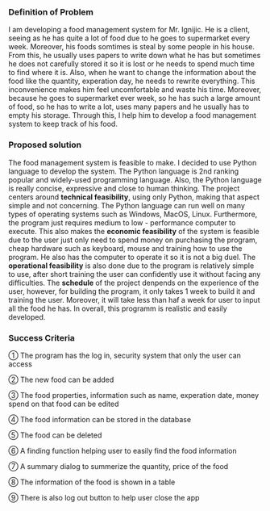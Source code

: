   ### Definition of Problem
     
   I am developing a food management system for Mr. Ignijic. He is a client, seeing as he has quite a lot of food due to he goes to supermarket every week. Moreover, his foods somtimes is steal by some people in his house. From this, he usually uses papers to write down what he has but sometimes he does not carefully stored it so it is lost or he needs to spend much time to find where it is. Also, when he want to change the information about the food like the quantity, experation day, he needs to rewrite everything. This inconvenience makes him feel uncomfortable and waste his time. Moreover, because he goes to supermarket ever week, so he has such a large amount of food, so he has to write a lot, uses many papers and he usually has to empty his storage. Through this, I help him to develop a food management system to keep track of his food.
  
  ### Proposed solution
  
   The food management system is feasible to make. I decided to use Python language to develop the system. The Python language is 2nd ranking popular and widely-used programming language. Also, the Python language is really concise, expressive and close to human thinking. The project centers around **technical feasibility**, using only Python, making that aspect simple and not concerning. The Python language can run well on many types of operating systems such as Windows, MacOS, Linux. Furthermore, the program just requires medium to low - performance computer to execute. This also makes the **economic feasibility** of the system is feasible due to the user just only need to spend money on purchasing the program, cheap hardware such as keyboard, mouse and training how to use the program. He also has the computer to operate it so it is not a big duel. The **operational feasibility** is also done due to the program is relatively simple to use, after short training the user can confidently use it without facing any difficulties. The **schedule** of the project denpends on the experience of the user, however, for building the program, it only takes 1 week to build it and training the user. Moreover, it will take less than haf a week for user to input all the food he has. In overall, this programm is realistic and easily developed.
 
   ### Success Criteria
  
  ① The program has the log in, security system that only the user can access
  
  ② The new food can be added
  
  ③ The food properties, information such as name, experation date, money spend on that food can be edited
  
  ④ The food information can be stored in the database
  
  ⑤ The food can be deleted 
  
  ⑥ A finding function helping user to easily find the food information
  
  ⑦ A summary dialog to summerize the quantity, price of the food
  
  ⑧ The information of the food is shown in a table
  
  ⑨ There is also log out button to help user close the app
  
  
